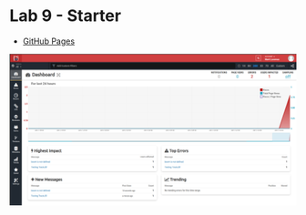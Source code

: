# Lab 9 - Starter

- [GitHub Pages](http://marklucernas.com/Lab9_Starter/)

![Screenshot](./screenshot.png)

